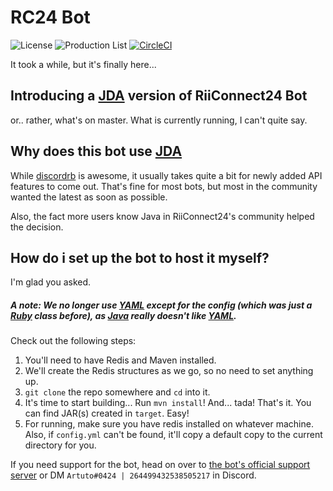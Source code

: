 # RC24 Bot
![License](https://img.shields.io/github/license/riiconnect24/rc24-bot.svg)
![Production List](https://img.shields.io/discord/206934458954153984.svg)
[![CircleCI](https://circleci.com/gh/RiiConnect24-Bot/RC24-Bot/tree/java.svg?style=svg)](https://circleci.com/gh/RiiConnect24/RC24-Bot/tree/java)

It took a while, but it's finally here...

## Introducing a [JDA](https://github.com/DV8FromTheWorld/JDA) version of RiiConnect24 Bot
or.. rather, what's on master. What is currently running, I can't quite say.

## Why does this bot use [JDA](https://github.com/DV8FromTheWorld/JDA)
While [discordrb](https://github.com/meew0/discordrb) is awesome, it usually takes quite a bit for newly added API features to come out. That's fine for most bots, but most in the community wanted the latest as soon as possible.

Also, the fact more users know Java in RiiConnect24's community helped the decision.

## How do i set up the bot to host it myself?
I'm glad you asked. 
##### A note: We no longer use [YAML](http://yaml.org/) except for the config (which was just a [Ruby](https://www.ruby-lang.org/) class before), as [Java](https://www.java.com/) really doesn't like [YAML](http://yaml.org/).

Check out the following steps:
1. You'll need to have Redis and Maven installed.
2. We'll create the Redis structures as we go, so no need to set anything up.
3. `git clone` the repo somewhere and `cd` into it.
4. It's time to start building... Run `mvn install`! And... tada! That's it. You can find JAR(s) created in `target`. Easy!
5. For running, make sure you have redis installed on whatever machine. Also, if `config.yml` can't be found, it'll copy a default copy to the current directory for you.

If you need support for the bot, head on over to [the bot's official support server](https://discord.gg/PVsh4jP) or DM `Artuto#0424 | 264499432538505217` in Discord.
